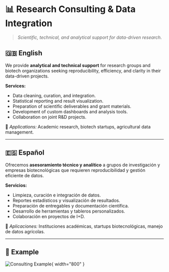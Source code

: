# 📊 Research Consulting & Data Integration

> *Scientific, technical, and analytical support for data-driven research.*

## 🇬🇧 English
We provide **analytical and technical support** for research groups and biotech organizations seeking reproducibility, efficiency, and clarity in their data-driven projects.

**Services:**
- Data cleaning, curation, and integration.  
- Statistical reporting and result visualization.  
- Preparation of scientific deliverables and grant materials.  
- Development of custom dashboards and analysis tools.  
- Collaboration on joint R&D projects.

🧩 *Applications:* Academic research, biotech startups, agricultural data management.

---

## 🇪🇸 Español
Ofrecemos **asesoramiento técnico y analítico** a grupos de investigación y empresas biotecnológicas que requieren reproducibilidad y gestión eficiente de datos.

**Servicios:**
- Limpieza, curación e integración de datos.  
- Reportes estadísticos y visualización de resultados.  
- Preparación de entregables y documentación científica.  
- Desarrollo de herramientas y tableros personalizados.  
- Colaboración en proyectos de I+D.

🧩 *Aplicaciones:* Instituciones académicas, startups biotecnológicas, manejo de datos agrícolas.

---

## 💼 Example
![Consulting Example](../assets/corkyscab_example.png){ width="800" }
